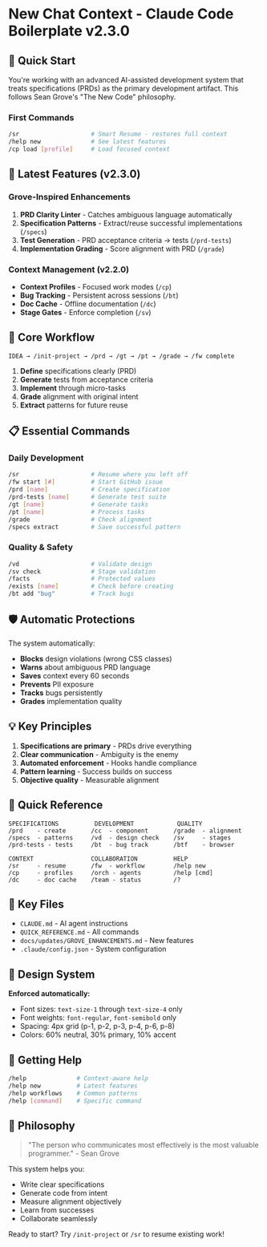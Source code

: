 # New Chat Context - Claude Code Boilerplate v2.3.0

## 🚀 Quick Start

You're working with an advanced AI-assisted development system that treats specifications (PRDs) as the primary development artifact. This follows Sean Grove's "The New Code" philosophy.

### First Commands
```bash
/sr                    # Smart Resume - restores full context
/help new              # See latest features
/cp load [profile]     # Load focused context
```

## 🌟 Latest Features (v2.3.0)

### Grove-Inspired Enhancements
1. **PRD Clarity Linter** - Catches ambiguous language automatically
2. **Specification Patterns** - Extract/reuse successful implementations (`/specs`)
3. **Test Generation** - PRD acceptance criteria → tests (`/prd-tests`)
4. **Implementation Grading** - Score alignment with PRD (`/grade`)

### Context Management (v2.2.0)
- **Context Profiles** - Focused work modes (`/cp`)
- **Bug Tracking** - Persistent across sessions (`/bt`)
- **Doc Cache** - Offline documentation (`/dc`)
- **Stage Gates** - Enforce completion (`/sv`)

## 🎯 Core Workflow

```
IDEA → /init-project → /prd → /gt → /pt → /grade → /fw complete
```

1. **Define** specifications clearly (PRD)
2. **Generate** tests from acceptance criteria
3. **Implement** through micro-tasks
4. **Grade** alignment with original intent
5. **Extract** patterns for future reuse

## 📋 Essential Commands

### Daily Development
```bash
/sr                    # Resume where you left off
/fw start [#]          # Start GitHub issue
/prd [name]            # Create specification
/prd-tests [name]      # Generate test suite
/gt [name]             # Generate tasks
/pt [name]             # Process tasks
/grade                 # Check alignment
/specs extract         # Save successful pattern
```

### Quality & Safety
```bash
/vd                    # Validate design
/sv check              # Stage validation
/facts                 # Protected values
/exists [name]         # Check before creating
/bt add "bug"          # Track bugs
```

## 🛡️ Automatic Protections

The system automatically:
- **Blocks** design violations (wrong CSS classes)
- **Warns** about ambiguous PRD language
- **Saves** context every 60 seconds
- **Prevents** PII exposure
- **Tracks** bugs persistently
- **Grades** implementation quality

## 💡 Key Principles

1. **Specifications are primary** - PRDs drive everything
2. **Clear communication** - Ambiguity is the enemy
3. **Automated enforcement** - Hooks handle compliance
4. **Pattern learning** - Success builds on success
5. **Objective quality** - Measurable alignment

## 🔑 Quick Reference

```
SPECIFICATIONS          DEVELOPMENT            QUALITY
/prd    - create       /cc  - component       /grade  - alignment
/specs  - patterns     /vd  - design check    /sv     - stages
/prd-tests - tests     /bt  - bug track       /btf    - browser

CONTEXT                COLLABORATION          HELP
/sr     - resume       /fw  - workflow        /help new
/cp     - profiles     /orch - agents         /help [cmd]
/dc     - doc cache    /team - status         /?
```

## 📁 Key Files

- `CLAUDE.md` - AI agent instructions
- `QUICK_REFERENCE.md` - All commands
- `docs/updates/GROVE_ENHANCEMENTS.md` - New features
- `.claude/config.json` - System configuration

## 🎨 Design System

**Enforced automatically:**
- Font sizes: `text-size-1` through `text-size-4` only
- Font weights: `font-regular`, `font-semibold` only
- Spacing: 4px grid (p-1, p-2, p-3, p-4, p-6, p-8)
- Colors: 60% neutral, 30% primary, 10% accent

## 🚦 Getting Help

```bash
/help              # Context-aware help
/help new          # Latest features
/help workflows    # Common patterns
/help [command]    # Specific command
```

## 💭 Philosophy

> "The person who communicates most effectively is the most valuable programmer." - Sean Grove

This system helps you:
- Write clear specifications
- Generate code from intent
- Measure alignment objectively
- Learn from successes
- Collaborate seamlessly

Ready to start? Try `/init-project` or `/sr` to resume existing work!
